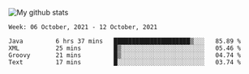 ![My github stats](https://github-readme-stats.vercel.app/api?username=romvoid95&theme=gruvbox&include_all_commits=true&show_icons=true")

<!--START_SECTION:waka-->
```text
Week: 06 October, 2021 - 12 October, 2021

Java         6 hrs 37 mins   █████████████████████▒░░░   85.89 % 
XML          25 mins         █▒░░░░░░░░░░░░░░░░░░░░░░░   05.46 % 
Groovy       21 mins         █▒░░░░░░░░░░░░░░░░░░░░░░░   04.74 % 
Text         17 mins         █░░░░░░░░░░░░░░░░░░░░░░░░   03.74 % 
```
<!--END_SECTION:waka-->
